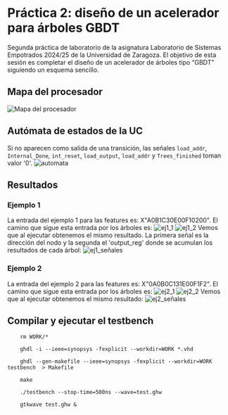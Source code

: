 # Práctica 2: diseño de un acelerador para árboles GBDT
Segunda práctica de laboratorio de la asignatura Laboratorio de Sistemas Empotrados 2024/25 de la Universidad de Zaragoza. El objetivo de esta sesión es completar el diseño de un acelerador de árboles tipo “GBDT”
siguiendo un esquema sencillo.

## Mapa del procesador
![Mapa del procesador](images/mapa_proc.jpeg)

## Autómata de estados de la UC
Si no aparecen como salida de una transición, las señales `load_addr`, `Internal_Done`, `int_reset`, `load_output`, `load_addr` y `Trees_finished` toman valor '0'.
![automata](images/Automata.jpeg)

## Resultados
### Ejemplo 1
La entrada del ejemplo 1 para las features es: X"A0B1C30E00F10200".
El camino que sigue esta entrada por los árboles es:
![ej1_1](images/Camino_1_1.jpg)
![ej1_2](images/Camino_1_2.jpg)
Vemos que al ejecutar obtenemos el mismo resultado. La primera señal es la dirección del nodo y la segunda el 'output_reg' donde se acumulan los resultados de cada árbol:
![ej1_señales](images/señales_ej1.png)

### Ejemplo 2
La entrada del ejemplo 2 para las features es: X"0A0B0C131E00F1F2".
El camino que sigue esta entrada por los árboles es:
![ej2_1](images/Camino_2_1.jpg)
![ej2_2](images/Camino_2_2.jpg)
Vemos que al ejecutar obtenemos el mismo resultado:
![ej2_señales](images/señales_ej2.png)

## Compilar y ejecutar el testbench
```
    rm WORK/*
    
    ghdl -i --ieee=synopsys -fexplicit --workdir=WORK *.vhd

    ghdl --gen-makefile --ieee=synopsys -fexplicit --workdir=WORK testbench  > Makefile

    make

    ./testbench --stop-time=500ns --wave=test.ghw

    gtkwave test.ghw &
```